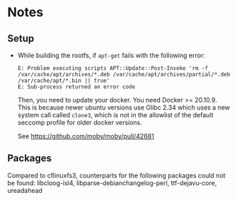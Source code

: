 # Notes

## Setup

* While building the rootfs, if `apt-get` fails with the following error:
  ```
  E: Problem executing scripts APT::Update::Post-Invoke 'rm -f /var/cache/apt/archives/*.deb /var/cache/apt/archives/partial/*.deb /var/cache/apt/*.bin || true'
  E: Sub-process returned an error code
  ```
  Then, you need to update your docker.
  You need Docker >= 20.10.9.
  This is because newer ubuntu versions use Glibc 2.34 which uses a new system call called `clone3`,
  which is not in the allowlist of the default seccomp profile for older docker versions.

  See https://github.com/moby/moby/pull/42681

## Packages

Compared to cflinuxfs3, counterparts for the following packages
could not be found:
libcloog-isl4, libparse-debianchangelog-perl, ttf-dejavu-core, ureadahead
